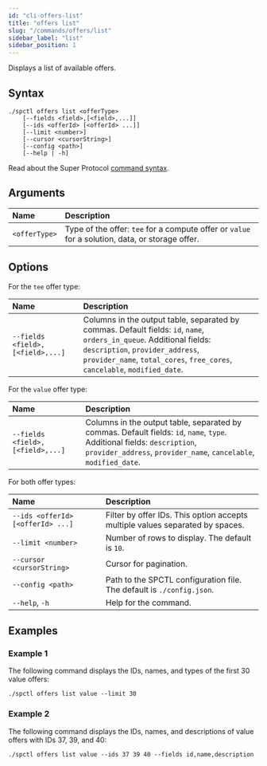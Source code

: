 ```yaml
---
id: "cli-offers-list"
title: "offers list"
slug: "/commands/offers/list"
sidebar_label: "list"
sidebar_position: 1
---
```


Displays a list of available offers.

## Syntax

```
./spctl offers list <offerType>
    [--fields <field>,[<field>,...]]
    [--ids <offerId> [<offerId> ...]]
    [--limit <number>]
    [--cursor <cursorString>]
    [--config <path>]
    [--help | -h]
```

Read about the Super Protocol [command syntax](/cli/commands#command-syntax).

## Arguments

| **Name** | **Description** |
| :- | :- |
| `<offerType>` | Type of the offer: `tee` for a compute offer or `value` for a solution, data, or storage offer. |

## Options

For the `tee` offer type:

| <div style={{width:265}}>**Name**</div> | **Description** |
| :- | :- |
| `--fields <field>,[<field>,...]` | Columns in the output table, separated by commas. Default fields: `id`, `name`, `orders_in_queue`. Additional fields: `description`, `provider_address`, `provider_name`, `total_cores`, `free_cores`, `cancelable`, `modified_date`. |

For the `value` offer type:

| <div style={{width:265}}>**Name**</div> | **Description** |
| :- | :- |
| `--fields <field>,[<field>,...]` | Columns in the output table, separated by commas. Default fields: `id`, `name`, `type`. Additional fields: `description`, `provider_address`, `provider_name`, `cancelable`, `modified_date`. |

For both offer types:

| <div style={{width:275}}>**Name**</div> | **Description** |
| :- | :- |
| `--ids <offerId> [<offerId> ...]` | Filter by offer IDs. This option accepts multiple values separated by spaces. |
| `--limit <number>` | Number of rows to display. The default is `10`. |
| `--cursor <cursorString>` | Cursor for pagination. |
| `--config <path>` | Path to the SPCTL configuration file. The default is `./config.json`. |
| `--help`, `-h` | Help for the command. |

## Examples

### Example 1

The following command displays the IDs, names, and types of the first 30 <a id="value-offer"><span className="dashed-underline">value offers</span></a>:

```
./spctl offers list value --limit 30
```

### Example 2

The following command displays the IDs, names, and descriptions of value offers with IDs 37, 39, and 40:

```
./spctl offers list value --ids 37 39 40 --fields id,name,description
```